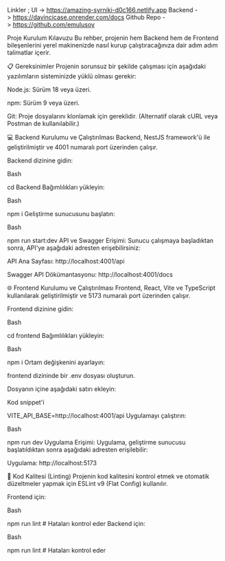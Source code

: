 Linkler ;
UI -> https://amazing-syrniki-d0c166.netlify.app
Backend -> https://davincicase.onrender.com/docs
Github Repo -> https://github.com/emulusoy


Proje Kurulum Kılavuzu
Bu rehber, projenin hem Backend hem de Frontend bileşenlerini yerel makinenizde nasıl kurup çalıştıracağınıza dair adım adım talimatlar içerir.

📋 Gereksinimler
Projenin sorunsuz bir şekilde çalışması için aşağıdaki yazılımların sisteminizde yüklü olması gerekir:

Node.js: Sürüm 18 veya üzeri.

npm: Sürüm 9 veya üzeri.

Git: Proje dosyalarını klonlamak için gereklidir. (Alternatif olarak cURL veya Postman de kullanılabilir.)

💻 Backend Kurulumu ve Çalıştırılması
Backend, NestJS framework'ü ile geliştirilmiştir ve 4001 numaralı port üzerinden çalışır.

Backend dizinine gidin:

Bash

cd Backend
Bağımlılıkları yükleyin:

Bash

npm i
Geliştirme sunucusunu başlatın:

Bash

npm run start:dev
API ve Swagger Erişimi:
Sunucu çalışmaya başladıktan sonra, API'ye aşağıdaki adresten erişebilirsiniz:

API Ana Sayfası: http://localhost:4001/api

Swagger API Dökümantasyonu: http://localhost:4001/docs

🌐 Frontend Kurulumu ve Çalıştırılması
Frontend, React, Vite ve TypeScript kullanılarak geliştirilmiştir ve 5173 numaralı port üzerinden çalışır.

Frontend dizinine gidin:

Bash

cd frontend
Bağımlılıkları yükleyin:

Bash

npm i
Ortam değişkenini ayarlayın:

frontend dizininde bir .env dosyası oluşturun.

Dosyanın içine aşağıdaki satırı ekleyin:

Kod snippet'i

VITE_API_BASE=http://localhost:4001/api
Uygulamayı çalıştırın:

Bash

npm run dev
Uygulama Erişimi:
Uygulama, geliştirme sunucusu başlatıldıktan sonra aşağıdaki adresten erişilebilir:

Uygulama: http://localhost:5173

🧹 Kod Kalitesi (Linting)
Projenin kod kalitesini kontrol etmek ve otomatik düzeltmeler yapmak için ESLint v9 (Flat Config) kullanılır.

Frontend için:

Bash

npm run lint          # Hataları kontrol eder
Backend için:

Bash

npm run lint          # Hataları kontrol eder
